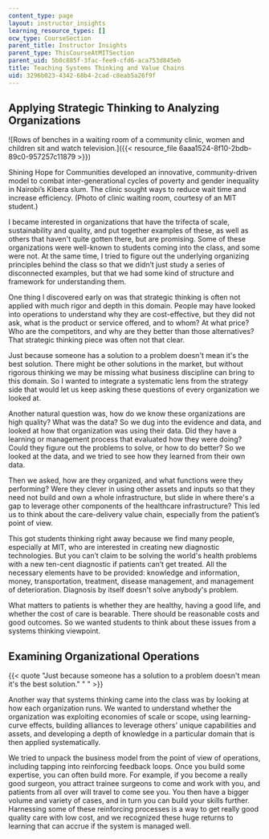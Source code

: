 ```yaml
---
content_type: page
layout: instructor_insights
learning_resource_types: []
ocw_type: CourseSection
parent_title: Instructor Insights
parent_type: ThisCourseAtMITSection
parent_uid: 5b0c885f-3fac-fee9-cfd6-aca753d845eb
title: Teaching Systems Thinking and Value Chains
uid: 3296b023-4342-68b4-2cad-c8eab5a26f9f
---
```


Applying Strategic Thinking to Analyzing Organizations
------------------------------------------------------

![Rows of benches in a waiting room of a community clinic, women and children sit and watch television.]({{< resource_file 6aaa1524-8f10-2bdb-89c0-957257c11879 >}})  

Shining Hope for Communities developed an innovative, community-driven model to combat inter-generational cycles of poverty and gender inequality in Nairobi’s Kibera slum. The clinic sought ways to reduce wait time and increase efficiency. (Photo of clinic waiting room, courtesy of an MIT student.)

I became interested in organizations that have the trifecta of scale, sustainability and quality, and put together examples of these, as well as others that haven't quite gotten there, but are promising. Some of these organizations were well-known to students coming into the class, and some were not. At the same time, I tried to figure out the underlying organizing principles behind the class so that we didn’t just study a series of disconnected examples, but that we had some kind of structure and framework for understanding them.

One thing I discovered early on was that strategic thinking is often not applied with much rigor and depth in this domain. People may have looked into operations to understand why they are cost-effective, but they did not ask, what is the product or service offered, and to whom? At what price? Who are the competitors, and why are they better than those alternatives? That strategic thinking piece was often not that clear.

Just because someone has a solution to a problem doesn't mean it's the best solution. There might be other solutions in the market, but without rigorous thinking we may be missing what business discipline can bring to this domain. So I wanted to integrate a systematic lens from the strategy side that would let us keep asking these questions of every organization we looked at.

Another natural question was, how do we know these organizations are high quality? What was the data? So we dug into the evidence and data, and looked at how that organization was using their data. Did they have a learning or management process that evaluated how they were doing? Could they figure out the problems to solve, or how to do better? So we looked at the data, and we tried to see how they learned from their own data.

Then we asked, how are they organized, and what functions were they performing? Were they clever in using other assets and inputs so that they need not build and own a whole infrastructure, but slide in where there's a gap to leverage other components of the healthcare infrastructure? This led us to think about the care-delivery value chain, especially from the patient’s point of view.

This got students thinking right away because we find many people, especially at MIT, who are interested in creating new diagnostic technologies. But you can’t claim to be solving the world's health problems with a new ten-cent diagnostic if patients can’t get treated. All the necessary elements have to be provided: knowledge and information, money, transportation, treatment, disease management, and management of deterioration. Diagnosis by itself doesn't solve anybody's problem.

What matters to patients is whether they are healthy, having a good life, and whether the cost of care is bearable. There should be reasonable costs and good outcomes. So we wanted students to think about these issues from a systems thinking viewpoint.

Examining Organizational Operations
-----------------------------------

{{< quote "Just because someone has a solution to a problem doesn't mean it's the best solution." " " >}}

Another way that systems thinking came into the class was by looking at how each organization runs. We wanted to understand whether the organization was exploiting economies of scale or scope, using learning-curve effects, building alliances to leverage others' unique capabilities and assets, and developing a depth of knowledge in a particular domain that is then applied systematically.

We tried to unpack the business model from the point of view of operations, including tapping into reinforcing feedback loops. Once you build some expertise, you can often build more. For example, if you become a really good surgeon, you attract trainee surgeons to come and work with you, and patients from all over will travel to come see you. You then have a bigger volume and variety of cases, and in turn you can build your skills further. Harnessing some of these reinforcing processes is a way to get really good quality care with low cost, and we recognized these huge returns to learning that can accrue if the system is managed well.